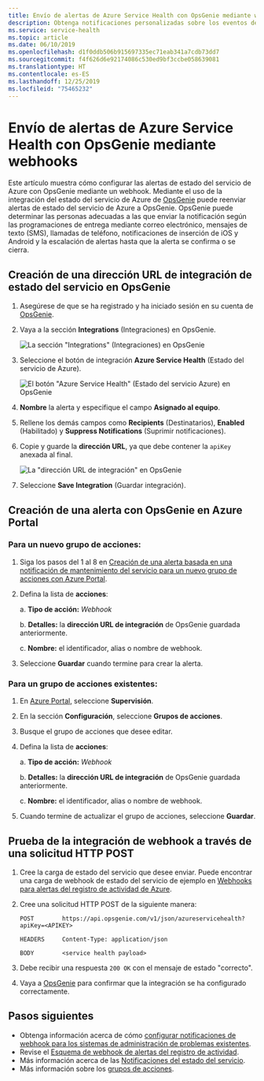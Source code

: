 ```yaml
---
title: Envío de alertas de Azure Service Health con OpsGenie mediante webhooks
description: Obtenga notificaciones personalizadas sobre los eventos del estado de servicio en la instancia de OpsGenie.
ms.service: service-health
ms.topic: article
ms.date: 06/10/2019
ms.openlocfilehash: d1f0ddb506b915697335ec71eab341a7cdb73dd7
ms.sourcegitcommit: f4f626d6e92174086c530ed9bf3ccbe058639081
ms.translationtype: HT
ms.contentlocale: es-ES
ms.lasthandoff: 12/25/2019
ms.locfileid: "75465232"
---
```

# <a name="send-azure-service-health-alerts-with-opsgenie-using-webhooks"></a>Envío de alertas de Azure Service Health con OpsGenie mediante webhooks

Este artículo muestra cómo configurar las alertas de estado del servicio de Azure con OpsGenie mediante un webhook. Mediante el uso de la integración del estado del servicio de Azure de [OpsGenie](https://www.opsgenie.com/) puede reenviar alertas de estado del servicio de Azure a OpsGenie. OpsGenie puede determinar las personas adecuadas a las que enviar la notificación según las programaciones de entrega mediante correo electrónico, mensajes de texto (SMS), llamadas de teléfono, notificaciones de inserción de iOS y Android y la escalación de alertas hasta que la alerta se confirma o se cierra.

## <a name="creating-a-service-health-integration-url-in-opsgenie"></a>Creación de una dirección URL de integración de estado del servicio en OpsGenie
1.  Asegúrese de que se ha registrado y ha iniciado sesión en su cuenta de [OpsGenie](https://www.opsgenie.com/).

1.  Vaya a la sección **Integrations** (Integraciones) en OpsGenie.

    ![La sección "Integrations" (Integraciones) en OpsGenie](./media/webhook-alerts/opsgenie-integrations-section.png)

1.  Seleccione el botón de integración **Azure Service Health** (Estado del servicio de Azure).

    ![El botón "Azure Service Health" (Estado del servicio Azure) en OpsGenie](./media/webhook-alerts/opsgenie-azureservicehealth-button.png)

1.  **Nombre** la alerta y especifique el campo **Asignado al equipo**.

1.  Rellene los demás campos como **Recipients** (Destinatarios), **Enabled** (Habilitado) y **Suppress Notifications** (Suprimir notificaciones).

1.  Copie y guarde la **dirección URL**, ya que debe contener la `apiKey` anexada al final.

    ![La "dirección URL de integración" en OpsGenie](./media/webhook-alerts/opsgenie-integration-url.png)

1.  Seleccione **Save Integration** (Guardar integración).

## <a name="create-an-alert-using-opsgenie-in-the-azure-portal"></a>Creación de una alerta con OpsGenie en Azure Portal
### <a name="for-a-new-action-group"></a>Para un nuevo grupo de acciones:
1. Siga los pasos del 1 al 8 en [Creación de una alerta basada en una notificación de mantenimiento del servicio para un nuevo grupo de acciones con Azure Portal](../azure-monitor/platform/alerts-activity-log-service-notifications.md).

1. Defina la lista de **acciones**:

    a. **Tipo de acción:** *Webhook*

    b. **Detalles:** la **dirección URL de integración** de OpsGenie guardada anteriormente.

    c. **Nombre:** el identificador, alias o nombre de webhook.

1. Seleccione **Guardar** cuando termine para crear la alerta.

### <a name="for-an-existing-action-group"></a>Para un grupo de acciones existentes:
1. En [Azure Portal](https://portal.azure.com/), seleccione **Supervisión**.

1. En la sección **Configuración**, seleccione **Grupos de acciones**.

1. Busque el grupo de acciones que desee editar.

1. Defina la lista de **acciones**:

    a. **Tipo de acción:** *Webhook*

    b. **Detalles:** la **dirección URL de integración** de OpsGenie guardada anteriormente.

    c. **Nombre:** el identificador, alias o nombre de webhook.

1. Cuando termine de actualizar el grupo de acciones, seleccione **Guardar**.

## <a name="testing-your-webhook-integration-via-an-http-post-request"></a>Prueba de la integración de webhook a través de una solicitud HTTP POST
1. Cree la carga de estado del servicio que desee enviar. Puede encontrar una carga de webhook de estado del servicio de ejemplo en [Webhooks para alertas del registro de actividad de Azure](../azure-monitor/platform/activity-log-alerts-webhook.md).

1. Cree una solicitud HTTP POST de la siguiente manera:

    ```
    POST        https://api.opsgenie.com/v1/json/azureservicehealth?apiKey=<APIKEY>

    HEADERS     Content-Type: application/json

    BODY        <service health payload>
    ```
1. Debe recibir una respuesta `200 OK` con el mensaje de estado "correcto".

1. Vaya a [OpsGenie](https://www.opsgenie.com/) para confirmar que la integración se ha configurado correctamente.

## <a name="next-steps"></a>Pasos siguientes
- Obtenga información acerca de cómo [configurar notificaciones de webhook para los sistemas de administración de problemas existentes](service-health-alert-webhook-guide.md).
- Revise el [Esquema de webhook de alertas del registro de actividad](../azure-monitor/platform/activity-log-alerts-webhook.md). 
- Más información acerca de las [Notificaciones del estado del servicio](../azure-monitor/platform/service-notifications.md).
- Más información sobre los [grupos de acciones](../azure-monitor/platform/action-groups.md).
